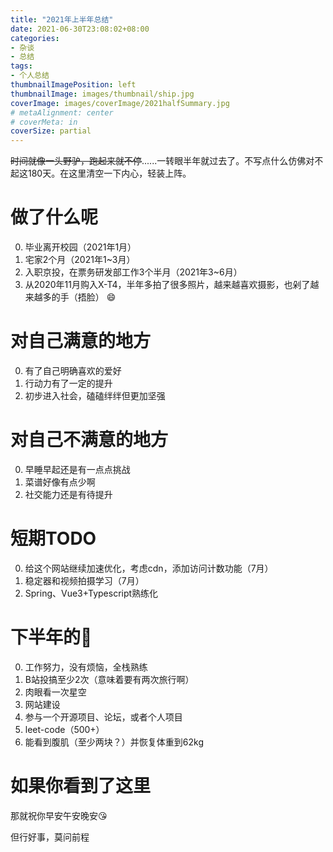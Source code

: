 ```yaml
---
title: "2021年上半年总结"
date: 2021-06-30T23:08:02+08:00
categories:
- 杂谈
- 总结
tags:
- 个人总结
thumbnailImagePosition: left
thumbnailImage: images/thumbnail/ship.jpg
coverImage: images/coverImage/2021halfSummary.jpg
# metaAlignment: center
# coverMeta: in
coverSize: partial
---
```

~~时间就像一头野驴，跑起来就不停~~......一转眼半年就过去了。不写点什么仿佛对不起这180天。在这里清空一下内心，轻装上阵。
<!--more-->
# 做了什么呢
0. 毕业离开校园（2021年1月）
1. 宅家2个月（2021年1~3月）
2. 入职京投，在票务研发部工作3个半月（2021年3~6月）
3. 从2020年11月购入X-T4，半年多拍了很多照片，越来越喜欢摄影，也剁了越来越多的手（捂脸） :smile:
# 对自己满意的地方
0. 有了自己明确喜欢的爱好
1. 行动力有了一定的提升
2. 初步进入社会，磕磕绊绊但更加坚强
# 对自己不满意的地方
0. 早睡早起还是有一点点挑战
1. 菜谱好像有点少啊
2. 社交能力还是有待提升
# 短期TODO
0. 给这个网站继续加速优化，考虑cdn，添加访问计数功能（7月）
1. 稳定器和视频拍摄学习（7月）
2. Spring、Vue3+Typescript熟练化
# 下半年的🚩
0. 工作努力，没有烦恼，全栈熟练
1. B站投搞至少2次（意味着要有两次旅行啊）
2. 肉眼看一次星空
3. 网站建设
4. 参与一个开源项目、论坛，或者个人项目
5. leet-code（500+）
6. 能看到腹肌（至少两块？）并恢复体重到62kg
# 如果你看到了这里
那就祝你早安午安晚安:kissing_heart:

但行好事，莫问前程
